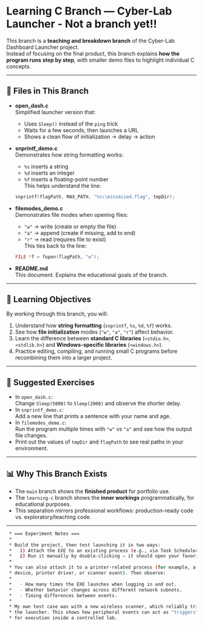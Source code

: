 # Learning C Branch — Cyber-Lab Launcher - Not a branch yet!!

This branch is a **teaching and breakdown branch** of the Cyber-Lab Dashboard Launcher project.  
Instead of focusing on the final product, this branch explains **how the program runs step by step**, with smaller demo files to highlight individual C concepts.

---

## 📂 Files in This Branch

- **open_dash.c**  
  Simplified launcher version that:
  - Uses `Sleep()` instead of the `ping` trick
  - Waits for a few seconds, then launches a URL
  - Shows a clean flow of initialization → delay → action

- **snprintf_demo.c**  
  Demonstrates how string formatting works:
  - `%s` inserts a string
  - `%d` inserts an integer
  - `%f` inserts a floating-point number  
  This helps understand the line:
  ```c
  snprintf(flagPath, MAX_PATH, "%s\\minimized.flag", tmpDir);
  ```

- **filemodes_demo.c**  
  Demonstrates file modes when opening files:
  - `"w"` → write (create or empty the file)
  - `"a"` → append (create if missing, add to end)
  - `"r"` → read (requires file to exist)  
  This ties back to the line:
  ```c
  FILE *f = fopen(flagPath, "w");
  ```

- **README.md**  
  This document. Explains the educational goals of the branch.

---

## 🧩 Learning Objectives

By working through this branch, you will:

1. Understand how **string formatting** (`snprintf`, `%s`, `%d`, `%f`) works.
2. See how **file initialization** modes (`"w"`, `"a"`, `"r"`) affect behavior.
3. Learn the difference between **standard C libraries** (`<stdio.h>`, `<stdlib.h>`) and **Windows-specific libraries** (`<windows.h>`).
4. Practice editing, compiling, and running small C programs before recombining them into a larger project.

---

## 📝 Suggested Exercises

- In `open_dash.c`:  
  Change `Sleep(5000)` to `Sleep(2000)` and observe the shorter delay.
- In `snprintf_demo.c`:  
  Add a new line that prints a sentence with your name and age.
- In `filemodes_demo.c`:  
  Run the program multiple times with `"w"` vs `"a"` and see how the output file changes.
- Print out the values of `tmpDir` and `flagPath` to see real paths in your environment.

---

## 📊 Why This Branch Exists

- The `main` branch shows the **finished product** for portfolio use.  
- The `learning-c` branch shows the **inner workings** programmatically, for educational purposes.  
- This separation mirrors professional workflows: production-ready code vs. exploratory/teaching code.

---

```bash
 * === Experiment Notes ===
 *
 * Build the project, then test launching it in two ways:
 *   1) Attach the EXE to an existing process (e.g., via Task Scheduler trigger).
 *   2) Run it manually by double-clicking — it should open your favorite site or portal.
 *
 * You can also attach it to a printer-related process (for example, a FireWire
 * device, printer driver, or scanner event). Then observe:
 *
 *   - How many times the EXE launches when logging in and out.
 *   - Whether behavior changes across different network subnets.
 *   - Timing differences between events.
 *
 * My own test case was with a new wireless scanner, which reliably triggered
 * the launcher. This shows how peripheral events can act as "triggers"
 * for execution inside a controlled lab.
 ```

